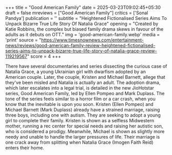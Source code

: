 +++
title = "Good American Family"
date = 2025-03-23T09:02:45+05:30
draft = false
mreviews = ["Good American Family"]
critics = ['Sonal Pandya']
publication = ''
subtitle = "Heightened Fictionalised Series Aims To Unpack Bizarre True Life Story Of Natalia Grace"
opening = "Created by Katie Robbins, the complex but biased family drama skews in favour of the adults as it debuts on OTT."
img = 'good-american-family.webp'
media = 'print'
source = "https://www.timesnownews.com/entertainment-news/reviews/good-american-family-review-heightened-fictionalised-series-aims-to-unpack-bizarre-true-life-story-of-natalia-grace-review-119219567"
score = 4
+++

There have several documentaries and series dissecting the curious case of Natalia Grace, a young Ukrainian girl with dwarfism adopted by an American couple. Later, the couple, Kristen and Michael Barnett, allege that they've been misled and Natalia is actually an adult. The adoption drama, which later escalates into a legal trial, is detailed in the new JioHotstar series, Good American Family, led by Ellen Pompeo and Mark Duplass. The tone of the series feels similar to a horror film or a car crash, when you know that the inevitable is upon you soon. Kristen (Ellen Pompeo) and Michael Barnett (Mark Duplass) already have a strained marriage, raising three boys, including one with autism. They are seeking to adopt a young girl to complete their family. Kristen is shown as a selfless Midwestern mother, running a rec center for special needs and raising her autistic son, who is considered a prodigy. Meanwhile, Michael is shown as slightly more needy and unable to handle the larger pressures of life. Their marriage is one crack away from splitting when Natalia Grace (Imogen Faith Reid) enters their home.
